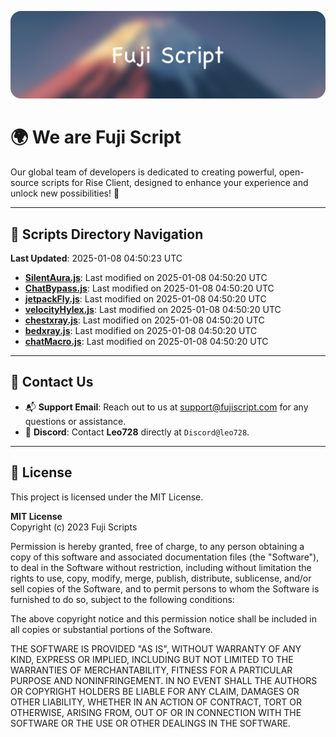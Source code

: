 ![Banner](.github/b.webp)

# 🌍 **We are Fuji Script**

Our global team of developers is dedicated to creating powerful, open-source scripts for Rise Client, designed to enhance your experience and unlock new possibilities! 🌟

---
<!-- SCRIPTS_NAVIGATION_START -->
## 📂 **Scripts Directory Navigation**

**Last Updated**: 2025-01-08 04:50:23 UTC

- **[SilentAura.js](scripts/SilentAura.js)**: Last modified on 2025-01-08 04:50:20 UTC
- **[ChatBypass.js](scripts/ChatBypass.js)**: Last modified on 2025-01-08 04:50:20 UTC
- **[jetpackFly.js](scripts/jetpackFly.js)**: Last modified on 2025-01-08 04:50:20 UTC
- **[velocityHylex.js](scripts/velocityHylex.js)**: Last modified on 2025-01-08 04:50:20 UTC
- **[chestxray.js](scripts/chestxray.js)**: Last modified on 2025-01-08 04:50:20 UTC
- **[bedxray.js](scripts/bedxray.js)**: Last modified on 2025-01-08 04:50:20 UTC
- **[chatMacro.js](scripts/chatMacro.js)**: Last modified on 2025-01-08 04:50:20 UTC

<!-- SCRIPTS_NAVIGATION_END -->

---

## 💬 **Contact Us**  
- 📬 **Support Email**: Reach out to us at [support@fujiscript.com](mailto:support@fujiscript.com) for any questions or assistance.  
- 💬 **Discord**: Contact **Leo728** directly at `Discord@leo728`.

---

## 📜 **License**

This project is licensed under the MIT License.  

**MIT License**  
Copyright (c) 2023 Fuji Scripts  

Permission is hereby granted, free of charge, to any person obtaining a copy of this software and associated documentation files (the "Software"), to deal in the Software without restriction, including without limitation the rights to use, copy, modify, merge, publish, distribute, sublicense, and/or sell copies of the Software, and to permit persons to whom the Software is furnished to do so, subject to the following conditions:  

The above copyright notice and this permission notice shall be included in all copies or substantial portions of the Software.  

THE SOFTWARE IS PROVIDED "AS IS", WITHOUT WARRANTY OF ANY KIND, EXPRESS OR IMPLIED, INCLUDING BUT NOT LIMITED TO THE WARRANTIES OF MERCHANTABILITY, FITNESS FOR A PARTICULAR PURPOSE AND NONINFRINGEMENT. IN NO EVENT SHALL THE AUTHORS OR COPYRIGHT HOLDERS BE LIABLE FOR ANY CLAIM, DAMAGES OR OTHER LIABILITY, WHETHER IN AN ACTION OF CONTRACT, TORT OR OTHERWISE, ARISING FROM, OUT OF OR IN CONNECTION WITH THE SOFTWARE OR THE USE OR OTHER DEALINGS IN THE SOFTWARE.  
